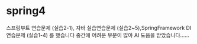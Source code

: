 # spring4

스프링부트 연습문제 (실습2-1), 자바 실습연습문제 (실습2~5),SpringFramework DI 연습문제 (실습1-4) 를 했습니다
 중간에 어려운 부분이 많아 AI 도움을 받았습니다......
